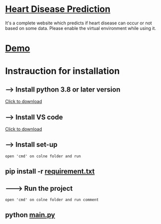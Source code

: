 # [Heart Disease Prediction](https://sam509.pythonanywhere.com/)
It's a complete website which predicts if heart disease can occur or not based on some data. Please enable the virtual environment while using it.


# [Demo](https://sam509.pythonanywhere.com/)

# Instrauction for installation
## --> Install python 3.8 or later version
   [Click to download](https://www.python.org/ftp/python/3.9.0/python-3.9.0-amd64.exe)
    
## --> Install VS code
   [Click to download](https://code.visualstudio.com/docs/?dv=win)

## --> Install set-up
    open 'cmd' on colne folder and run
 ##  pip install -r [requirement.txt](https://github.com/somerongit/HEART-DISEASE-PREDICTION-SYSTEM/blob/main/requirement.txt) 
    
## ---> Run the project
    open 'cmd' on colne folder and run comment 
##   python [main.py](https://github.com/somerongit/HEART-DISEASE-PREDICTION-SYSTEM/blob/main/main.py)
     
